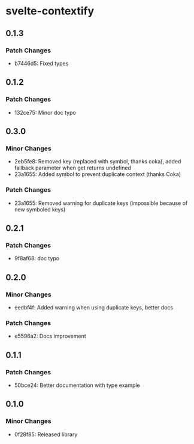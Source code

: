 # svelte-contextify

## 0.1.3

### Patch Changes

- b7446d5: Fixed types

## 0.1.2

### Patch Changes

- 132ce75: Minor doc typo

## 0.3.0

### Minor Changes

- 2eb5fe8: Removed key (replaced with symbol, thanks coka), added fallback parameter when get returns undefined
- 23a1655: Added symbol to prevent duplicate context (thanks Coka)

### Patch Changes

- 23a1655: Removed warning for duplicate keys (impossible because of new symboled keys)

## 0.2.1

### Patch Changes

- 9f8af68: doc typo

## 0.2.0

### Minor Changes

- eedbf4f: Added warning when using duplicate keys, better docs

### Patch Changes

- e5596a2: Docs improvement

## 0.1.1

### Patch Changes

- 50bce24: Better documentation with type example

## 0.1.0

### Minor Changes

- 0f28f85: Released library
